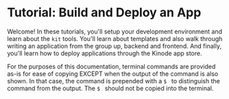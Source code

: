 # Tutorial: Build and Deploy an App

Welcome!
In these tutorials, you'll setup your development environment and learn about the `kit` tools.
You'll learn about templates and also walk through writing an application from the group up, backend and frontend.
And finally, you'll learn how to deploy applications through the Kinode app store.

For the purposes of this documentation, terminal commands are provided as-is for ease of copying EXCEPT when the output of the command is also shown.
In that case, the command is prepended with a `$ ` to distinguish the command from the output.
The `$ ` should not be copied into the terminal.